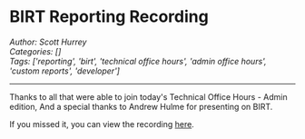 # BIRT Reporting Recording
*Author: Scott Hurrey*  
*Categories: []*  
*Tags: ['reporting', 'birt', 'technical office hours', 'admin office hours', 'custom reports', 'developer']*  
<hr />

Thanks to all that were able to join today's Technical Office Hours - Admin
edition, And a special thanks to Andrew
Hulme for presenting on BIRT.

If you missed it, you can view the recording
[here](https://us.bbcollab.com/recording/D6C51275429B8EBF8FC870AC8763C8DD).

